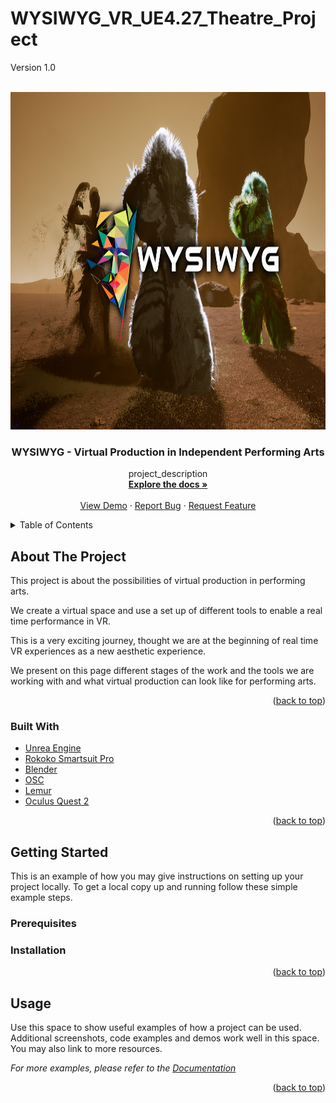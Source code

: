# WYSIWYG_VR_UE4.27_Theatre_Project
 Version 1.0

<!-- PROJECT LOGO -->
<br />
<div align="center">
  <a href="https://github.com/circat/WYSIWYG_VR_UE4.27_Theatre_Project">
    <img src="ProjectLogo/WorkshopCover.jpg" alt="Logo" width="800" height="540">
  </a>


<h3 align="center">WYSIWYG - Virtual Production in Independent Performing Arts</h3>

  <p align="center">
    project_description
    <br />
    <a href="https://github.com/github_username/repo_name"><strong>Explore the docs »</strong></a>
    <br />
    <br />
    <a href="https://github.com/github_username/repo_name">View Demo</a>
    ·
    <a href="https://github.com/github_username/repo_name/issues">Report Bug</a>
    ·
    <a href="https://github.com/github_username/repo_name/issues">Request Feature</a>
  </p>
</div>



<!-- TABLE OF CONTENTS -->
<details>
  <summary>Table of Contents</summary>
  <ol>
    <li>
      <a href="#about-the-project">About The Project</a>
      <ul>
        <li><a href="#built-with">Built With</a></li>
      </ul>
    </li>
    <li>
      <a href="#getting-started">Getting Started</a>
      <ul>
        <li><a href="#prerequisites">Prerequisites</a></li>
        <li><a href="#installation">Installation</a></li>
      </ul>
    </li>
    <li><a href="#usage">Usage</a></li>
    <li><a href="#roadmap">Roadmap</a></li>
    <li><a href="#contributing">Contributing</a></li>
    <li><a href="#license">License</a></li>
    <li><a href="#contact">Contact</a></li>
    <li><a href="#acknowledgments">Acknowledgments</a></li>
  </ol>
</details>



<!-- ABOUT THE PROJECT -->
## About The Project

This project is about the possibilities of virtual production in performing arts.

We create a virtual space and use a set up of different tools to enable a real time performance in VR. 

This is a very exciting journey, thought we are at the beginning of real time VR experiences as a new aesthetic experience. 
 
We present on this page different stages of the work and the tools we are working with and what virtual production can look like for performing arts. 

<p align="right">(<a href="#top">back to top</a>)</p>



### Built With

* [Unrea Engine](https://www.epicgames.com/)
* [Rokoko Smartsuit Pro](https://www.rokoko.com/)
* [Blender](https://www.blender.org/)
* [OSC](https://de.wikipedia.org/wiki/Open_Sound_Control)
* [Lemur](https://liine.net/en/products/lemur/)
* [Oculus Quest 2](https://www.oculus.com/quest-2/)


<p align="right">(<a href="#top">back to top</a>)</p>



<!-- GETTING STARTED -->
## Getting Started

This is an example of how you may give instructions on setting up your project locally.
To get a local copy up and running follow these simple example steps.

### Prerequisites



### Installation



<p align="right">(<a href="#top">back to top</a>)</p>



<!-- USAGE EXAMPLES -->
## Usage

Use this space to show useful examples of how a project can be used. Additional screenshots, code examples and demos work well in this space. You may also link to more resources.

_For more examples, please refer to the [Documentation](https://example.com)_

<p align="right">(<a href="#top">back to top</a>)</p>

